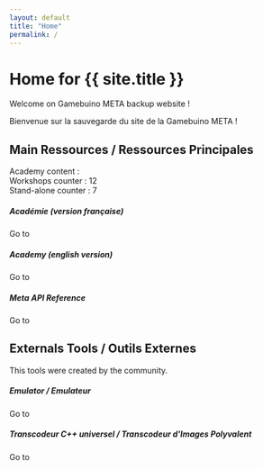 ```yaml
---
layout: default
title: "Home"
permalink: /
---
```


<div class="container"> 
	<h1>Home for {{ site.title }}</h1> 
	<p>
		Welcome on Gamebuino META backup website !
	</p> 
	<p>
		Bienvenue sur la sauvegarde du site de la Gamebuino META !
	</p>
</div> 
<h2> Main Ressources / Ressources Principales </h2> 
<p>
	Academy content :<br />
	Workshops counter : 12<br />
	Stand-alone counter : 7
</p> 
<div class="row mt-4 align-items-center"> 
 <div class="col-md-6 col-lg-4"> 
  <div class="workshop-thumb">
   <div class="content d-flex flex-column justify-content-between"> 
    <div class="image" style="background-image:url(./assets/AcademyFr_Capture.jpg)"></div> 
    <div class="text"> 
     <h5> Académie (version française)</h5>
    </div> 
   </div> 
   <div class="button d-flex align-items-center justify-content-center"> <span class="btn btn-secondary"> Go to</span> 
   </div><a href="{{ site.url }}/academy-fr/" class="link"></a> 
  </div> 
 </div> 
 <div class="col-md-6 col-lg-4"> 
  <div class="workshop-thumb">
   <div class="content d-flex flex-column justify-content-between"> 
    <div class="image" style="background-image:url(./assets/AcademyEn_Capture.jpg)"></div> 
    <div class="text"> 
     <h5> Academy (english version)</h5>
    </div> 
   </div> 
   <div class="button d-flex align-items-center justify-content-center"> <span class="btn btn-secondary"> Go to</span> 
   </div><a href="{{ site.url }}/academy-en/" class="link"></a> 
  </div> 
 </div> 
 <div class="col-md-6 col-lg-4"> 
  <div class="workshop-thumb">
   <div class="content d-flex flex-column justify-content-between"> 
    <div class="image" style="background-image:url(./assets/ApiReference_Capture.jpg)"></div> 
    <div class="text"> 
     <h5> Meta API Reference</h5>
    </div> 
   </div> 
   <div class="button d-flex align-items-center justify-content-center"> <span class="btn btn-secondary"> Go to</span> 
   </div><a href="{{ site.url }}/meta-api-reference-en/" class="link"></a> 
  </div> 
 </div> 
</div> 
<h2> Externals Tools / Outils Externes </h2> 
<p>
	This tools were created by the community.
</p> 
<div class="row mt-4 align-items-center"> 
 <div class="col-md-6 col-lg-4"> 
  <div class="workshop-thumb">
   <div class="content d-flex flex-column justify-content-between"> 
    <div class="image" style="background-image:url(./assets/Emulateur.jpg)"></div> 
    <div class="text"> 
     <h5> Emulator / Emulateur</h5>
    </div> 
   </div> 
   <div class="button d-flex align-items-center justify-content-center"> <span class="btn btn-secondary"> Go to</span> 
   </div><a href="http://games.aoneill.com/meta-emulator/#" class="link"></a> 
  </div> 
 </div> 
 <div class="col-md-6 col-lg-4"> 
  <div class="workshop-thumb">
   <div class="content d-flex flex-column justify-content-between"> 
    <div class="image" style="background-image:url(./assets/TCU_Capture.jpg)"></div> 
    <div class="text"> 
     <h5> Transcodeur C++ universel / Transcodeur d'Images Polyvalent</h5>
    </div> 
   </div> 
   <div class="button d-flex align-items-center justify-content-center"> <span class="btn btn-secondary"> Go to</span> 
   </div><a href="https://gamebuino.m1cr0lab.com/tools/img2code/" class="link"></a> 
  </div> 
 </div> 
</div> 
